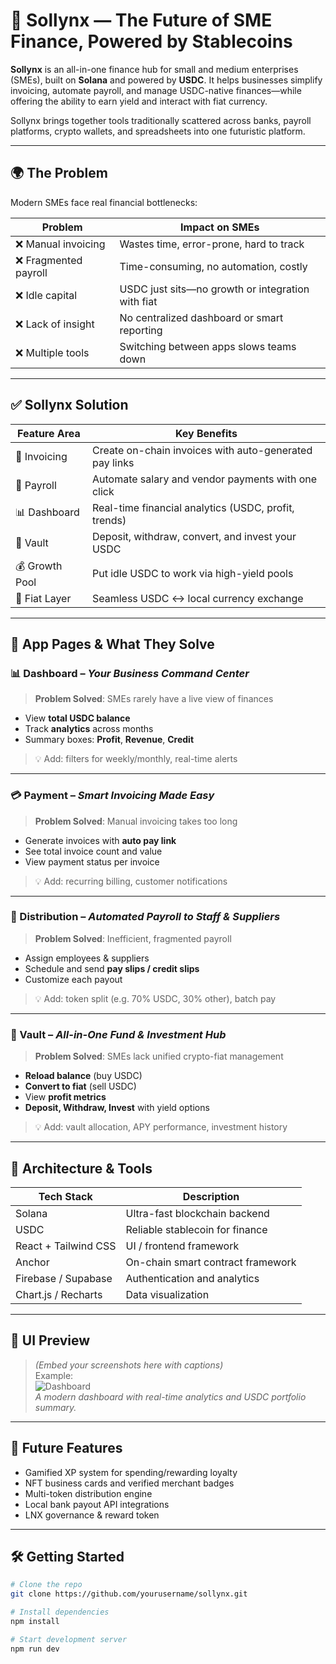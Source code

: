 # 🚀 Sollynx — The Future of SME Finance, Powered by Stablecoins

**Sollynx** is an all-in-one finance hub for small and medium enterprises (SMEs), built on **Solana** and powered by **USDC**. It helps businesses simplify invoicing, automate payroll, and manage USDC-native finances—while offering the ability to earn yield and interact with fiat currency.

Sollynx brings together tools traditionally scattered across banks, payroll platforms, crypto wallets, and spreadsheets into one futuristic platform.

---

## 🌍 The Problem

Modern SMEs face real financial bottlenecks:

| Problem | Impact on SMEs |
|--------|----------------|
| ❌ Manual invoicing | Wastes time, error-prone, hard to track |
| ❌ Fragmented payroll | Time-consuming, no automation, costly |
| ❌ Idle capital | USDC just sits—no growth or integration with fiat |
| ❌ Lack of insight | No centralized dashboard or smart reporting |
| ❌ Multiple tools | Switching between apps slows teams down |

---

## ✅ Sollynx Solution

| Feature Area | Key Benefits |
|--------------|--------------|
| 🔗 Invoicing | Create on-chain invoices with auto-generated pay links |
| 💸 Payroll | Automate salary and vendor payments with one click |
| 📊 Dashboard | Real-time financial analytics (USDC, profit, trends) |
| 🔐 Vault | Deposit, withdraw, convert, and invest your USDC |
| 💰 Growth Pool | Put idle USDC to work via high-yield pools |
| 🔄 Fiat Layer | Seamless USDC ↔ local currency exchange |

---

## 🧭 App Pages & What They Solve

### 📊 Dashboard – *Your Business Command Center*
> **Problem Solved**: SMEs rarely have a live view of finances

- View **total USDC balance**
- Track **analytics** across months
- Summary boxes: **Profit**, **Revenue**, **Credit**

> 💡 Add: filters for weekly/monthly, real-time alerts

---

### 💳 Payment – *Smart Invoicing Made Easy*
> **Problem Solved**: Manual invoicing takes too long

- Generate invoices with **auto pay link**
- See total invoice count and value
- View payment status per invoice

> 💡 Add: recurring billing, customer notifications

---

### 🤝 Distribution – *Automated Payroll to Staff & Suppliers*
> **Problem Solved**: Inefficient, fragmented payroll

- Assign employees & suppliers
- Schedule and send **pay slips / credit slips**
- Customize each payout

> 💡 Add: token split (e.g. 70% USDC, 30% other), batch pay

---

### 🏦 Vault – *All-in-One Fund & Investment Hub*
> **Problem Solved**: SMEs lack unified crypto-fiat management

- **Reload balance** (buy USDC)
- **Convert to fiat** (sell USDC)
- View **profit metrics**
- **Deposit, Withdraw, Invest** with yield options

> 💡 Add: vault allocation, APY performance, investment history

---

## 🔐 Architecture & Tools

| Tech Stack | Description |
|------------|-------------|
| Solana     | Ultra-fast blockchain backend |
| USDC       | Reliable stablecoin for finance |
| React + Tailwind CSS | UI / frontend framework |
| Anchor     | On-chain smart contract framework |
| Firebase / Supabase | Authentication and analytics |
| Chart.js / Recharts | Data visualization |

---

## 📸 UI Preview

> *(Embed your screenshots here with captions)*  
Example:  
![Dashboard](./screenshots/dashboard.png)  
*A modern dashboard with real-time analytics and USDC portfolio summary.*

---

## 🧠 Future Features

- Gamified XP system for spending/rewarding loyalty
- NFT business cards and verified merchant badges
- Multi-token distribution engine
- Local bank payout API integrations
- LNX governance & reward token

---

## 🛠 Getting Started

```bash
# Clone the repo
git clone https://github.com/yourusername/sollynx.git

# Install dependencies
npm install

# Start development server
npm run dev
